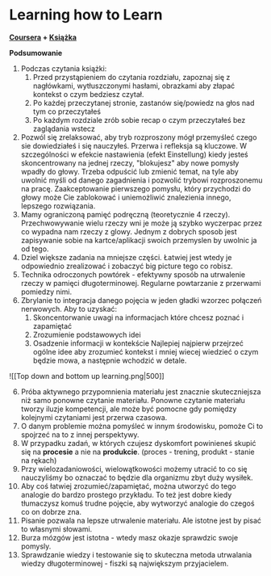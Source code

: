 # Learning how to Learn
**[Coursera](https://www.coursera.org/learn/learning-how-to-learn) + [Książka](https://lubimyczytac.pl/ksiazka/290082/glowa-do-liczb)**

**Podsumowanie**
1. Podczas czytania książki:
	1. Przed przystąpieniem do czytania rozdziału, zapoznaj się z nagłówkami, wytłuszczonymi hasłami, obrazkami aby złapać kontekst o czym bedziesz czytał.
	2. Po każdej przeczytanej stronie, zastanów się/powiedz na głos nad tym co przeczytałeś
	3. Po każdym rozdziale zrób sobie recap o czym przeczytałeś bez zaglądania wstecz
2. Pozwól się zrelaksować, aby tryb rozproszony mógł przemyśleć czego sie dowiedziałeś i się nauczyłeś. Przerwa i refleksja są kluczowe. W szczególności w efekcie nastawienia (efekt Einstellung) kiedy jesteś skoncentrowany na jednej rzeczy, "blokujesz" aby nowe pomysły wpadły do głowy. Trzeba odpuścić lub zmienić temat, na tyle aby uwolnić myśli od danego zagadnienia i pozwolić trybowi rozproszonemu na pracę. Zaakceptowanie pierwszego pomysłu, który przychodzi do głowy może Cie zablokować i uniemożliwić znalezienia innego, lepszego rozwiązania.
3. Mamy ograniczoną pamięć podręczną (teoretycznie 4 rzeczy). Przechwowywanie wielu rzeczy wni je może ją szybko wyczerpac przez co wypadna nam rzeczy z glowy. Jednym z dobrych sposob jest zapisywanie sobie na kartce/aplikacji swoich przemyslen by uwolnic ja od tego.
4. Dziel większe zadania na mniejsze części. Łatwiej jest wtedy je odpowiednio zrealizować i zobaczyć big picture tego co robisz.
5. Technika odroczonych powtórek - efektywny sposób na utrwalenie rzeczy w pamięci długoterminowej. Regularne powtarzanie z przerwami pomiedzy nimi.
6. Zbrylanie to integracja danego pojęcia w jeden gładki wzorzec połączeń nerwowych. Aby to uzyskać:
	1. Skoncentorwanie uwagi na informacjach które chcesz poznać i zapamiętać
	2. Zrozumienie podstawowych idei
	3. Osadzenie informacji w kontekście
	   Najlepiej najpierw przejrzeć ogólne idee aby zrozumieć kontekst i mniej wiecej wiedzieć o czym będzie mowa, a następnie wchodzić w detale.

![[Top down and bottom up learning.png|500]]

6. Próba aktywnego przypomnienia materiału jest znacznie skuteczniejsza niż samo ponowne czytanie materiału. Ponowne czytanie materiału tworzy iluzje kompetencji, ale może być pomocne gdy pomiędzy kolejnymi czytaniami jest przerwa czasowa. 
7. O danym problemie można pomyśleć w innym środowisku, pomoże Ci to spojrzeć na to z innej perspektywy. 
9. W przypadku zadań, w których czujesz dyskomfort powinieneś skupić się na **procesie** a nie na **produkcie**. (proces - trening, produkt - stanie na rękach)
10. Przy wielozadaniowości, wielowątkowości możemy utracić to co się nauczyliśmy bo oznaczać to będzie dla organizmu zbyt duży wysiłek. 
11. Aby coś łatwiej zrozumieć/zapamiętać, można utworzyć do tego analogie do bardzo prostego przykładu. To też jest dobre kiedy tłumaczysz komuś trudne pojęcie, aby wytworzyć analogie do czegoś co on dobrze zna.
12. Pisanie pozwala na lepsze utrwalenie materiału. Ale istotne jest by pisać to własnymi słowami.
13. Burza mózgów jest istotna - wtedy masz okazje sprawdzic swoje pomysly. 
14. Sprawdzanie wiedzy i testowanie się to skuteczna metoda utrwalania wiedzy długoterminowej - fiszki są największym przyjacielem.
